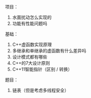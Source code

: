 
项目：
1. 水面扰动怎么实现的
2. 功能有性能问题吗

基础：
1. C++虚函数实现原理
2. 多继承和单继承的虚函数有什么差异吗
3. 设计模式都有哪些
4. C++的7大设计原则
5. C++11智能指针（区别 / 转换）


题目：
1. 链表（但是考虑多线程安全）